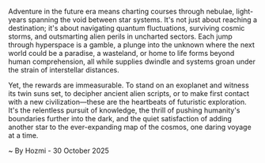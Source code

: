 
Adventure in the future era means charting courses through nebulae, light-years spanning the void between star systems. It's not just about reaching a destination; it's about navigating quantum fluctuations, surviving cosmic storms, and outsmarting alien perils in uncharted sectors. Each jump through hyperspace is a gamble, a plunge into the unknown where the next world could be a paradise, a wasteland, or home to life forms beyond human comprehension, all while supplies dwindle and systems groan under the strain of interstellar distances.

Yet, the rewards are immeasurable. To stand on an exoplanet and witness its twin suns set, to decipher ancient alien scripts, or to make first contact with a new civilization—these are the heartbeats of futuristic exploration. It's the relentless pursuit of knowledge, the thrill of pushing humanity's boundaries further into the dark, and the quiet satisfaction of adding another star to the ever-expanding map of the cosmos, one daring voyage at a time.

~ By Hozmi - 30 October 2025
